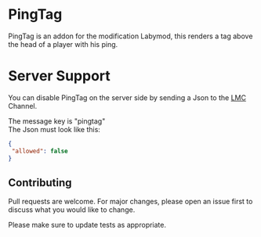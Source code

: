 # PingTag

PingTag is an addon for the modification Labymod, this renders a tag above the head of a player with his ping.

# Server Support

You can disable PingTag on the server side by sending a Json to the [LMC](http://docs.labymod.net/pages/server/protocol/) Channel.

The message key is \"pingtag\"  
The Json must look like this:
```json
{
 "allowed": false
}
```

## Contributing
Pull requests are welcome. For major changes, please open an issue first to discuss what you would like to change.

Please make sure to update tests as appropriate.